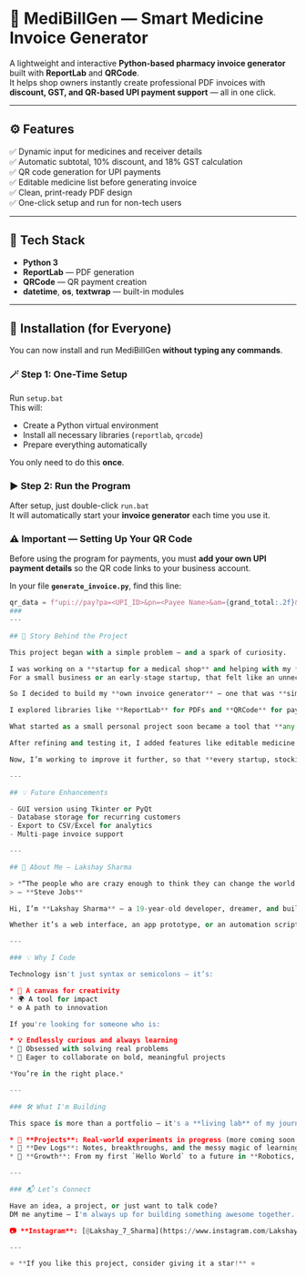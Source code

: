 # 💊 MediBillGen — Smart Medicine Invoice Generator

A lightweight and interactive **Python-based pharmacy invoice generator** built with **ReportLab** and **QRCode**.  
It helps shop owners instantly create professional PDF invoices with **discount, GST, and QR-based UPI payment support** — all in one click.

---

## ⚙️ Features

✅ Dynamic input for medicines and receiver details  
✅ Automatic subtotal, 10% discount, and 18% GST calculation  
✅ QR code generation for UPI payments  
✅ Editable medicine list before generating invoice  
✅ Clean, print-ready PDF design  
✅ One-click setup and run for non-tech users  

---

## 🧠 Tech Stack

- **Python 3**
- **ReportLab** — PDF generation  
- **QRCode** — QR payment creation  
- **datetime**, **os**, **textwrap** — built-in modules  

---

## 🧰 Installation (for Everyone)

You can now install and run MediBillGen **without typing any commands**.  

### 🪄 Step 1: One-Time Setup
Run `setup.bat`  
This will:
- Create a Python virtual environment  
- Install all necessary libraries (`reportlab`, `qrcode`)  
- Prepare everything automatically  

You only need to do this **once**.

### ▶️ Step 2: Run the Program
After setup, just double-click `run.bat`  
It will automatically start your **invoice generator** each time you use it.

### ⚠️ Important — Setting Up Your QR Code  

Before using the program for payments, you must **add your own UPI payment details** so the QR code links to your business account.  

In your file **`generate_invoice.py`**, find this line:  

```python
qr_data = f"upi://pay?pa=<UPI_ID>&pn=<Payee Name>&am={grand_total:.2f}&cu=INR"
###
---

## 🧩 Story Behind the Project

This project began with a simple problem — and a spark of curiosity.  

I was working on a **startup for a medical shop** and helping with my **family’s pharmacy business**. While setting up the billing process, I realized that most **invoice generator apps cost ₹500–₹1000 per month**.  
For a small business or an early-stage startup, that felt like an unnecessary expense — especially for something that could be automated with a bit of code.  

So I decided to build my **own invoice generator** — one that was **simple, free, and efficient**.  

I explored libraries like **ReportLab** for PDFs and **QRCode** for payments, and gradually built this tool from scratch. It wasn’t just about saving money — it was about **learning**, **building**, and **creating something useful** for others like me.  

What started as a small personal project soon became a tool that **any pharmacy or small business** could use to make professional invoices without monthly costs.  

After refining and testing it, I added features like editable medicine lists, GST and discount calculations, and UPI QR support — turning it into something truly practical.  

Now, I’m working to improve it further, so that **every startup, stockist, or local pharmacist** can use it effortlessly.  

---

## 💡 Future Enhancements

- GUI version using Tkinter or PyQt  
- Database storage for recurring customers  
- Export to CSV/Excel for analytics  
- Multi-page invoice support  

---

## 👋 About Me — Lakshay Sharma

> *“The people who are crazy enough to think they can change the world are the ones who do.”*  
> — **Steve Jobs**

Hi, I’m **Lakshay Sharma** — a 19-year-old developer, dreamer, and builder on a mission to turn ideas into reality through code.

Whether it’s a web interface, an app prototype, or an automation script — I believe every line of code brings me closer to shaping the future I imagine.

---

### 💡 Why I Code

Technology isn't just syntax or semicolons — it’s:

* 🎨 A canvas for creativity  
* 🌍 A tool for impact  
* ⚙️ A path to innovation  

If you're looking for someone who is:

* 💡 Endlessly curious and always learning  
* 🧠 Obsessed with solving real problems  
* 🤝 Eager to collaborate on bold, meaningful projects  

*You’re in the right place.*

---

### 🛠 What I'm Building

This space is more than a portfolio — it's a **living lab** of my journey:

* 🔗 **Projects**: Real-world experiments in progress (more coming soon!)  
* 📓 **Dev Logs**: Notes, breakthroughs, and the messy magic of learning  
* 🌱 **Growth**: From my first `Hello World` to a future in **Robotics, AI & Automation**

---

### 📬 Let’s Connect

Have an idea, a project, or just want to talk code?  
DM me anytime — I'm always up for building something awesome together.

📷 **Instagram**: [@Lakshay_7_Sharma](https://www.instagram.com/Lakshay_7_Sharma)

---

⭐ **If you like this project, consider giving it a star!** ⭐